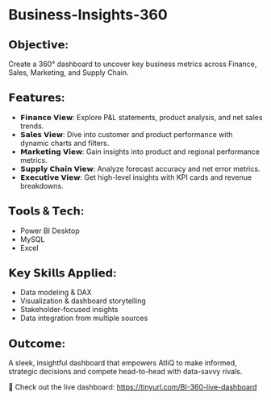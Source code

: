 # Business-Insights-360

## 𝗢𝗯𝗷𝗲𝗰𝘁𝗶𝘃𝗲: 
Create a 360° dashboard to uncover key business metrics across Finance, Sales, Marketing, and Supply Chain.

## 𝗙𝗲𝗮𝘁𝘂𝗿𝗲𝘀:
- 𝗙𝗶𝗻𝗮𝗻𝗰𝗲 𝗩𝗶𝗲𝘄: Explore P&L statements, product analysis, and net sales trends.
- 𝗦𝗮𝗹𝗲𝘀 𝗩𝗶𝗲𝘄: Dive into customer and product performance with dynamic charts and filters.
- 𝗠𝗮𝗿𝗸𝗲𝘁𝗶𝗻𝗴 𝗩𝗶𝗲𝘄: Gain insights into product and regional performance metrics.
- 𝗦𝘂𝗽𝗽𝗹𝘆 𝗖𝗵𝗮𝗶𝗻 𝗩𝗶𝗲𝘄: Analyze forecast accuracy and net error metrics.
- 𝗘𝘅𝗲𝗰𝘂𝘁𝗶𝘃𝗲 𝗩𝗶𝗲𝘄: Get high-level insights with KPI cards and revenue breakdowns.

## 𝗧𝗼𝗼𝗹𝘀 & 𝗧𝗲𝗰𝗵:
 - Power BI Desktop
 - MySQL
 - Excel

## 𝗞𝗲𝘆 𝗦𝗸𝗶𝗹𝗹𝘀 𝗔𝗽𝗽𝗹𝗶𝗲𝗱:
 - Data modeling & DAX
 - Visualization & dashboard storytelling
 - Stakeholder-focused insights
 - Data integration from multiple sources

## 𝗢𝘂𝘁𝗰𝗼𝗺𝗲:
A sleek, insightful dashboard that empowers AtliQ to make informed, strategic decisions and compete head-to-head with data-savvy rivals.

🔗 Check out the live dashboard: https://tinyurl.com/BI-360-live-dashboard
